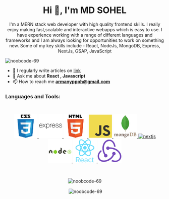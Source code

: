 <h1 align="center">Hi 👋, I'm MD SOHEL</h1>
<p align="center">I'm a MERN stack web developer with high quality frontend skills. I really enjoy making fast,scalable and interactive webapps which is easy to use. I have experience working with a range of different languages and frameworks and I am always looking for opportunities to work on something new. Some of my key skills include - React, NodeJs, MongoDB, Express, NextJs, GSAP, JavaScript </p>

<p align="left"> <img src="https://komarev.com/ghpvc/?username=noobcode-69&label=Profile%20views&color=0e75b6&style=flat" alt="noobcode-69" /> </p>

-  📝 I regularly write articles on [link](https://portfolio-noobcode-69.vercel.app/)
- 💬 Ask me about **React , Javascript**
- 📫 How to reach me **armanyppph@gmail.com**


<p align="left">
</p>

<h3 align="left">Languages and Tools:</h3>
<br/>
<p align="center" > <a href="https://www.w3schools.com/cpp/" target="_blank" rel="noreferrer">  </a> <a href="https://www.w3schools.com/css/" target="_blank" rel="noreferrer"> <img src="https://raw.githubusercontent.com/devicons/devicon/master/icons/css3/css3-original-wordmark.svg" alt="css3" width="75" height="75"/> </a> <a href="https://expressjs.com" target="_blank" rel="noreferrer"> <img src="https://raw.githubusercontent.com/devicons/devicon/master/icons/express/express-original-wordmark.svg" alt="express" width="75" height="75"/> </a> <a href="https://www.w3.org/html/" target="_blank" rel="noreferrer"> <img src="https://raw.githubusercontent.com/devicons/devicon/master/icons/html5/html5-original-wordmark.svg" alt="html5" width="75" height="75"/> </a> <a href="https://developer.mozilla.org/en-US/docs/Web/JavaScript" target="_blank" rel="noreferrer"> <img src="https://raw.githubusercontent.com/devicons/devicon/master/icons/javascript/javascript-original.svg" alt="javascript" width="75" height="75"/> </a> <a href="https://www.mongodb.com/" target="_blank" rel="noreferrer"> <img src="https://raw.githubusercontent.com/devicons/devicon/master/icons/mongodb/mongodb-original-wordmark.svg" alt="mongodb" width="75" height="75"/> </a> <a href="https://nextjs.org/" target="_blank" rel="noreferrer"> <img src="https://cdn.worldvectorlogo.com/logos/nextjs-2.svg" alt="nextjs" width="75" height="75"/> </a> <a href="https://nodejs.org" target="_blank" rel="noreferrer"> <img src="https://raw.githubusercontent.com/devicons/devicon/master/icons/nodejs/nodejs-original-wordmark.svg" alt="nodejs" width="75" height="75"/> </a> <a href="https://reactjs.org/" target="_blank" rel="noreferrer"> <img src="https://raw.githubusercontent.com/devicons/devicon/master/icons/react/react-original-wordmark.svg" alt="react" width="75" height="75"/> </a> <a href="https://redux.js.org" target="_blank" rel="noreferrer"> <img src="https://raw.githubusercontent.com/devicons/devicon/master/icons/redux/redux-original.svg" alt="redux" width="75" height="75"/> </a> </p>
<br/>


<p align="center"><img align="center" src="https://github-readme-stats.vercel.app/api/top-langs?username=noobcode-69&show_icons=true&locale=en&layout=compact" alt="noobcode-69" /></p>

<p align="center">&nbsp;<img align="center" src="https://github-readme-stats.vercel.app/api?username=noobcode-69&show_icons=true&locale=en" alt="noobcode-69" /></p>
